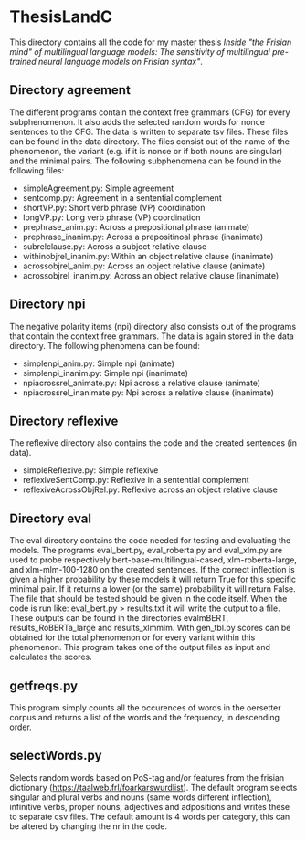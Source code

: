# ThesisLandC

This directory contains all the code for my master thesis *Inside "the Frisian mind" of multilingual language models: The sensitivity of multilingual pre-trained neural language models on Frisian syntax"*.


## Directory agreement
The different programs contain the context free grammars (CFG) for every subphenomenon. It also adds the selected random words for nonce sentences to the CFG. The data is written to separate tsv files. These files can be found in the data directory. The files consist out of the name of the phenomenon, the variant (e.g. if it is nonce or if both nouns are singular) and the minimal pairs. The following subphenomena can be found in the following files:

* simpleAgreement.py: Simple agreement
* sentcomp.py: Agreement in a sentential complement
* shortVP.py: Short verb phrase (VP) coordination
* longVP.py: Long verb phrase (VP) coordination
* prephrase_anim.py: Across a prepositional phrase (animate)
* prephrase_inanim.py: Across a prepositinoal phrase (inanimate)
* subrelclause.py: Across a subject relative clause
* withinobjrel_inanim.py: Within an object relative clause (inanimate)
* acrossobjrel_anim.py: Across an object relative clause (animate)
* acrossobjrel_inanim.py: Across an object relative clause (inanimate)

## Directory npi
The negative polarity items (npi) directory also consists out of the programs that contain the context free grammars. The data is again stored in the data directory. The following phenomena can be found:

* simplenpi_anim.py: Simple npi (animate)
* simplenpi_inanim.py: Simple npi (inanimate)
* npiacrossrel_animate.py: Npi across a relative clause (animate)
* npiacrossrel_inanimate.py: Npi across a relative clause (inanimate)


## Directory reflexive
The reflexive directory also contains the code and the created sentences (in data).

* simpleReflexive.py: Simple reflexive
* reflexiveSentComp.py: Reflexive in a sentential complement
* reflexiveAcrossObjRel.py: Reflexive across an object relative clause

## Directory eval
The eval directory contains the code needed for testing and evaluating the models. The programs eval_bert.py, eval_roberta.py and eval_xlm.py are used to probe respectively bert-base-multilingual-cased, xlm-roberta-large, and xlm-mlm-100-1280 on the created sentences. If the correct inflection is given a higher probability by these models it will return True for this specific minimal pair. If it returns a lower (or the same) probability it will return False. The file that should be tested should be given in the code itself. When the code is run like: eval_bert.py > results.txt it will write the output to a file. These outputs can be found in the directories evalmBERT, results_RoBERTa_large and results_xlmmlm. With gen_tbl.py scores can be obtained for the total phenomenon or for every variant within this phenomenon. This program takes one of the output files as input and calculates the scores.



## getfreqs.py
This program simply counts all the occurences of words in the oersetter corpus and returns a list of the words and the frequency, in descending order.

## selectWords.py
Selects random words based on PoS-tag and/or features from the frisian dictionary (https://taalweb.frl/foarkarswurdlist). The default program selects singular and plural verbs and nouns (same words different inflection), infinitive verbs, proper nouns, adjectives and adpositions and writes these to separate csv files. The default amount is 4 words per category, this can be altered by changing the nr in the code.


